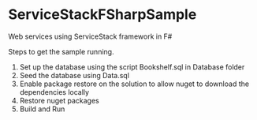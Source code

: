 ServiceStackFSharpSample
========================

Web services using ServiceStack framework in F#

Steps to get the sample running. 

1) Set up the database using the script Bookshelf.sql in Database folder
2) Seed the database using Data.sql
3) Enable package restore on the solution to allow nuget to  download the dependencies locally
4) Restore nuget packages
5) Build and Run